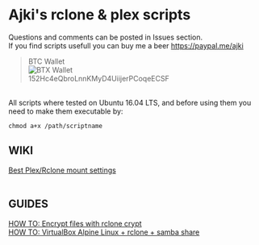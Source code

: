 # Ajki's rclone &amp; plex scripts 
Questions and comments can be posted in Issues section.<br>
If you find scripts usefull you can buy me a beer https://paypal.me/ajki<br>
> BTC Wallet<br> 
> ![BTX Wallet](https://puu.sh/uyuTD/8122d4545b.png)<br>
> 152Hc4eQbroLnnKMyD4UiijerPCoqeECSF<br>

<br>
All scripts where tested on Ubuntu 16.04 LTS, and before using them you need to make them executable by:

`chmod a+x /path/scriptname`

## WIKI
[Best Plex/Rclone mount settings](https://github.com/ajkis/scripts/wiki/best-plex-rclone-mount-settings)<br>
<br>

## GUIDES
[HOW TO: Encrypt files with rclone crypt](https://github.com/ajkis/scripts/issues/1)<br>
[HOW TO: VirtualBox Alpine Linux + rclone + samba share](https://github.com/ajkis/scripts/issues/2)
